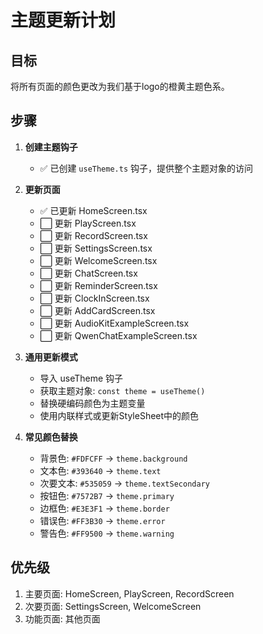# 主题更新计划

## 目标
将所有页面的颜色更改为我们基于logo的橙黄主题色系。

## 步骤

1. **创建主题钩子**
   - ✅ 已创建 `useTheme.ts` 钩子，提供整个主题对象的访问

2. **更新页面**
   - ✅ 已更新 HomeScreen.tsx
   - ⬜ 更新 PlayScreen.tsx
   - ⬜ 更新 RecordScreen.tsx
   - ⬜ 更新 SettingsScreen.tsx
   - ⬜ 更新 WelcomeScreen.tsx
   - ⬜ 更新 ChatScreen.tsx
   - ⬜ 更新 ReminderScreen.tsx
   - ⬜ 更新 ClockInScreen.tsx
   - ⬜ 更新 AddCardScreen.tsx
   - ⬜ 更新 AudioKitExampleScreen.tsx
   - ⬜ 更新 QwenChatExampleScreen.tsx

3. **通用更新模式**
   - 导入 useTheme 钩子
   - 获取主题对象: `const theme = useTheme()`
   - 替换硬编码颜色为主题变量
   - 使用内联样式或更新StyleSheet中的颜色

4. **常见颜色替换**
   - 背景色: `#FDFCFF` → `theme.background`
   - 文本色: `#393640` → `theme.text`
   - 次要文本: `#535059` → `theme.textSecondary`
   - 按钮色: `#7572B7` → `theme.primary`
   - 边框色: `#E3E3F1` → `theme.border`
   - 错误色: `#FF3B30` → `theme.error`
   - 警告色: `#FF9500` → `theme.warning`

## 优先级
1. 主要页面: HomeScreen, PlayScreen, RecordScreen
2. 次要页面: SettingsScreen, WelcomeScreen
3. 功能页面: 其他页面